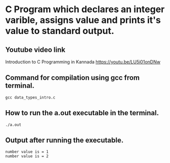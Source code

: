 # C Program which declares an integer varible, assigns value and prints it's value to standard output.

## Youtube video link

Introduction to C Programming in Kannada https://youtu.be/LU5i01onDNw

## Command for compilation using gcc from terminal.

```console
gcc data_types_intro.c
```

## How to run the a.out executable in the terminal.

```console
./a.out
```

## Output after running the executable.

```
number value is = 1
number value is = 2
```
